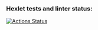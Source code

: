 ### Hexlet tests and linter status:
[![Actions Status](https://github.com/Cholym/backend-project-lvl1/workflows/hexlet-check/badge.svg)](https://github.com/Cholym/backend-project-lvl1/actions)